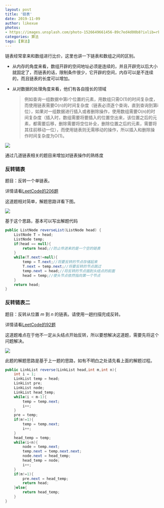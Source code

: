 ```yaml
---
layout: post
title: '链表'
date: 2019-11-09
author: likexue
photos:
- https://images.unsplash.com/photo-1526649661456-89c7ed4d00b8?ixlib=rb-1.2.1&ixid=eyJhcHBfaWQiOjEyMDd9&auto=format&fit=crop&w=500&q=60
categories: 算法
tags: [算法]
---
```




   链表经常拿来和数组进行比价，这里也讲一下链表和数组之间的区别。

+ 从内存的角度来看，数组开辟的空间地址必须是连续的，并且开辟完以后大小就固定了，而链表的话，限制条件很少，它开辟的空间，内存可以是不连续的，而且链表的长度可以增加。

+ 从对数据的处理角度来看，他们有各自擅长的领域

  > 例如查询一组数据中第i个位置的元素，用数组只需O(1)的时间复杂度，而使用链表需要O(n)的时间复杂度（链表必须逐个查询，直到查询到第i位），如果对一组数据进行插入或者删除操作，使用数组需要O(n)的时间复杂度（插入时，数组需要将要插入的位置空出来，该位置之后的元素，都需要后移，删除需要将空位补全，删除位置之后的元素，需要将其往前移动一位），而使用链表则无需移动的操作，所以插入和删除操作时间复杂度为O(1)。

![]({{site.baseurl}}/assets/images/linkList/链表.jpg)

通过几道链表相关的题目来增加对链表操作的熟练度

### 反转链表

题目：反转一个单链表。

详情请看[LeetCode的206题](https://leetcode-cn.com/problems/reverse-linked-list/)

这道题相对简单，解题思路详看下图。

![]({{site.baseurl}}/assets/images/linkList/反转链表.jpg)

基于这个思路，基本可以写出解题代码

```java
public ListNode reverseList(ListNode head) {
    ListNode T = head;
    ListNode temp;
    if(head == null){
        return head;//防止传进来的是一个空的链表
    }
    while(T.next!=null){
        temp = T.next;//将要反转的节点存储起来
        T.next = temp.next;//将要反转的节点跳过
        temp.next = head;//将反转的节点插到头结点的前面
        head = temp;//使头节点依然指向第一个节点
    }
    return head;
}
```

### 反转链表二

题目：反转从位置 *m* 到 *n* 的链表。请使用一趟扫描完成反转。

详情请看[LeetCode的92题](https://leetcode-cn.com/problems/reverse-linked-list-ii/)

这道题难点在于他不一定从头结点开始反转，所以要想解决这道题，需要先将这个问题解决。

![]({{site.baseurl}}/assets/images/linkList/反转链表2.jpg)

此题的解题思路是基于上一题的思路，如有不明白之处请先看上面的解题过程。

```java
public LinkList reverse(LinkList head,int m,int n){
    int i = 1;
    LinkList temp = head;
    LinkList pre;
    LinkList node;
    LinkList head_temp;
    while(i < m-1){
        temp = temp.next;
        i++;
    }
    pre = temp;
    if(m!=1){
        temp = temp.next;
        i++;
    }
    head_temp = temp;
    while(i<n){
        node = temp.next;
        temp.next = temp.next.next;
        node.next = head_temp;
        head_temp = node;
        i++;
    }
    if(m!=1){
        pre.next = head_temp;
        return head;
    }else{
        return head_temp;
    }
}
```



